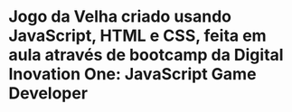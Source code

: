 # Jogo da Velha criado usando JavaScript, HTML e CSS, feita em aula através de bootcamp da Digital Inovation One: JavaScript Game Developer
